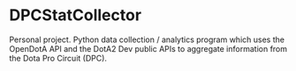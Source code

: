 # DPCStatCollector
Personal project. Python data collection / analytics program which uses the OpenDotA API and the DotA2 Dev public APIs to aggregate information from the Dota Pro Circuit (DPC). 
